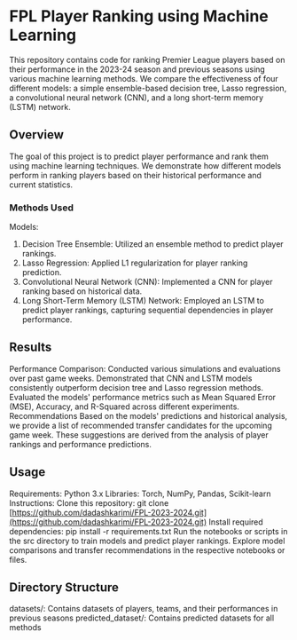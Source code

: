 # FPL Player Ranking using Machine Learning

This repository contains code for ranking Premier League players based on their performance in the 2023-24 season and previous seasons using various machine learning methods. We compare the effectiveness of four different models: a simple ensemble-based decision tree, Lasso regression, a convolutional neural network (CNN), and a long short-term memory (LSTM) network.

## Overview
The goal of this project is to predict player performance and rank them using machine learning techniques. We demonstrate how different models perform in ranking players based on their historical performance and current statistics.

###  Methods Used
Models:
1. Decision Tree Ensemble: Utilized an ensemble method to predict player rankings.
2. Lasso Regression: Applied L1 regularization for player ranking prediction.
3. Convolutional Neural Network (CNN): Implemented a CNN for player ranking based on historical data.
4. Long Short-Term Memory (LSTM) Network: Employed an LSTM to predict player rankings, capturing sequential dependencies in player performance.

## Results
Performance Comparison:
Conducted various simulations and evaluations over past game weeks.
Demonstrated that CNN and LSTM models consistently outperform decision tree and Lasso regression methods.
Evaluated the models' performance metrics such as Mean Squared Error (MSE), Accuracy, and R-Squared across different experiments.
Recommendations
Based on the models' predictions and historical analysis, we provide a list of recommended transfer candidates for the upcoming game week. These suggestions are derived from the analysis of player rankings and performance predictions.

## Usage
Requirements:
Python 3.x
Libraries: Torch, NumPy, Pandas, Scikit-learn
Instructions:
Clone this repository: git clone [https://github.com/dadashkarimi/FPL-2023-2024.git](https://github.com/dadashkarimi/FPL-2023-2024.git)
Install required dependencies: pip install -r requirements.txt
Run the notebooks or scripts in the src directory to train models and predict player rankings.
Explore model comparisons and transfer recommendations in the respective notebooks or files.

## Directory Structure
datasets/: Contains datasets of players, teams, and their performances in previous seasons
predicted_dataset/: Contains predicted datasets for all methods

